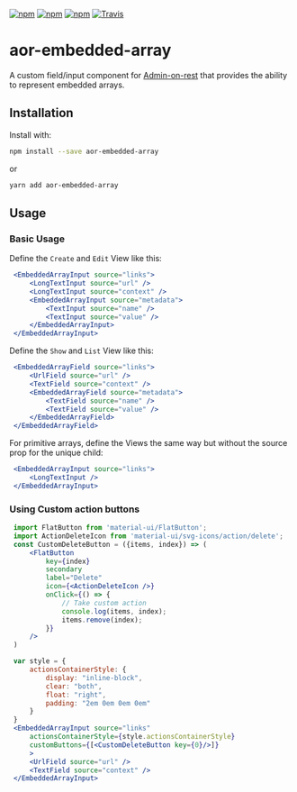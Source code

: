 [![npm](https://img.shields.io/npm/dw/aor-embedded-array.svg)](https://www.npmjs.com/package/aor-embedded-array)
[![npm](https://img.shields.io/npm/v/aor-embedded-array.svg)](https://www.npmjs.com/package/aor-embedded-array)
[![npm](https://img.shields.io/npm/l/aor-embedded-array.svg)](https://www.npmjs.com/package/aor-embedded-array)
[![Travis](https://travis-ci.org/MhdSyrwan/aor-embedded-array.svg?branch=master)](https://travis-ci.org/MhdSyrwan/aor-embedded-array)
# aor-embedded-array

A custom field/input component for [Admin-on-rest](https://github.com/marmelab/admin-on-rest/) that provides the ability to represent embedded arrays.

## Installation

Install with:

```sh
npm install --save aor-embedded-array
```

or

```sh
yarn add aor-embedded-array
```

## Usage

### Basic Usage

Define the `Create` and `Edit` View like this:

```jsx
 <EmbeddedArrayInput source="links">
     <LongTextInput source="url" />
     <LongTextInput source="context" />
     <EmbeddedArrayInput source="metadata">
         <TextInput source="name" />
         <TextInput source="value" />
     </EmbeddedArrayInput>
 </EmbeddedArrayInput>
```

Define the `Show` and `List` View like this:

```jsx
 <EmbeddedArrayField source="links">
     <UrlField source="url" />
     <TextField source="context" />
     <EmbeddedArrayField source="metadata">
         <TextField source="name" />
         <TextField source="value" />
     </EmbeddedArrayField>
 </EmbeddedArrayField>
```

For primitive arrays, define the Views the same way but without the source prop for the unique child:

```jsx
 <EmbeddedArrayInput source="links">
     <LongTextInput />
 </EmbeddedArrayInput>
```

### Using Custom action buttons

```jsx
 import FlatButton from 'material-ui/FlatButton';
 import ActionDeleteIcon from 'material-ui/svg-icons/action/delete';
 const CustomDeleteButton = ({items, index}) => (
     <FlatButton
         key={index}
         secondary
         label="Delete"
         icon={<ActionDeleteIcon />}
         onClick={() => {
             // Take custom action
             console.log(items, index);
             items.remove(index);
         }}
     />
 )
```

```jsx
 var style = {
     actionsContainerStyle: {
         display: "inline-block",
         clear: "both",
         float: "right",
         padding: "2em 0em 0em 0em"
     }
 }
 <EmbeddedArrayInput source="links" 
     actionsContainerStyle={style.actionsContainerStyle} 
     customButtons={[<CustomDeleteButton key={0}/>]}
     >
     <UrlField source="url" />
     <TextField source="context" />
 </EmbeddedArrayInput>
```
